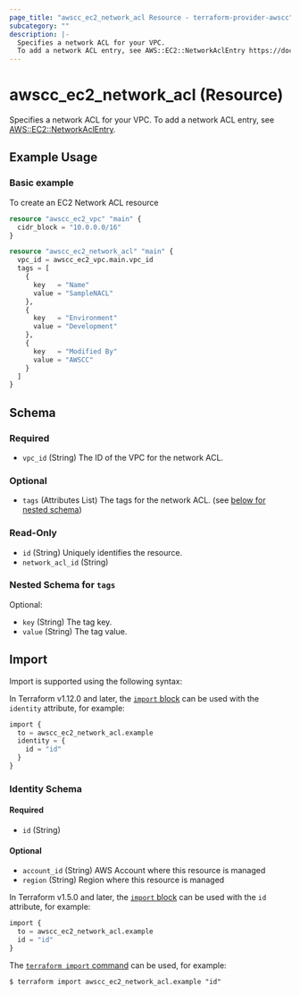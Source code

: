 ```yaml
---
page_title: "awscc_ec2_network_acl Resource - terraform-provider-awscc"
subcategory: ""
description: |-
  Specifies a network ACL for your VPC.
  To add a network ACL entry, see AWS::EC2::NetworkAclEntry https://docs.aws.amazon.com/AWSCloudFormation/latest/UserGuide/aws-resource-ec2-networkaclentry.html.
---
```


# awscc_ec2_network_acl (Resource)

Specifies a network ACL for your VPC.
 To add a network ACL entry, see [AWS::EC2::NetworkAclEntry](https://docs.aws.amazon.com/AWSCloudFormation/latest/UserGuide/aws-resource-ec2-networkaclentry.html).

## Example Usage

### Basic example
To create an EC2 Network ACL resource
```terraform
resource "awscc_ec2_vpc" "main" {
  cidr_block = "10.0.0.0/16"
}

resource "awscc_ec2_network_acl" "main" {
  vpc_id = awscc_ec2_vpc.main.vpc_id
  tags = [
    {
      key   = "Name"
      value = "SampleNACL"
    },
    {
      key   = "Environment"
      value = "Development"
    },
    {
      key   = "Modified By"
      value = "AWSCC"
    }
  ]
}
```

<!-- schema generated by tfplugindocs -->
## Schema

### Required

- `vpc_id` (String) The ID of the VPC for the network ACL.

### Optional

- `tags` (Attributes List) The tags for the network ACL. (see [below for nested schema](#nestedatt--tags))

### Read-Only

- `id` (String) Uniquely identifies the resource.
- `network_acl_id` (String)

<a id="nestedatt--tags"></a>
### Nested Schema for `tags`

Optional:

- `key` (String) The tag key.
- `value` (String) The tag value.

## Import

Import is supported using the following syntax:

In Terraform v1.12.0 and later, the [`import` block](https://developer.hashicorp.com/terraform/language/import) can be used with the `identity` attribute, for example:

```terraform
import {
  to = awscc_ec2_network_acl.example
  identity = {
    id = "id"
  }
}
```

<!-- schema generated by tfplugindocs -->
### Identity Schema

#### Required

- `id` (String)

#### Optional

- `account_id` (String) AWS Account where this resource is managed
- `region` (String) Region where this resource is managed

In Terraform v1.5.0 and later, the [`import` block](https://developer.hashicorp.com/terraform/language/import) can be used with the `id` attribute, for example:

```terraform
import {
  to = awscc_ec2_network_acl.example
  id = "id"
}
```

The [`terraform import` command](https://developer.hashicorp.com/terraform/cli/commands/import) can be used, for example:

```shell
$ terraform import awscc_ec2_network_acl.example "id"
```